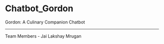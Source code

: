 # Chatbot_Gordon
Gordon: A Culinary Companion Chatbot

---------------------------------------------------------------
Team Members -
Jai
Lakshay
Mrugan
